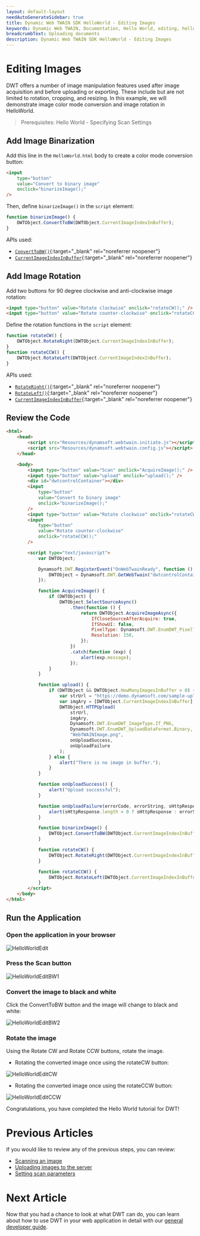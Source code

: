 ```yaml
---
layout: default-layout
needAutoGenerateSidebar: true
title: Dynamic Web TWAIN SDK HelloWorld - Editing Images
keywords: Dynamic Web TWAIN, Documentation, Hello World, editing, helloworld
breadcrumbText: Uploading documents
description: Dynamic Web TWAIN SDK HelloWorld - Editing Images
---
```


# Editing Images

<!--
<div class='blockquote-note'></div>
> This article is part of our HelloWorld series. If you have not already reviewed HelloWorld, please start [here]({{site.getstarted}}helloworld.html). -->

DWT offers a number of image manipulation features used after image acquisition and before uploading or exporting. These include but are not limited to rotation, cropping, and resizing. In this example, we will demonstrate image color mode conversion and image rotation in HelloWorld.

> Prerequisites: Hello World - Specifying Scan Settings
<!-- For the quick guide on available APIs, please see [ImageEditing](/_articles/general-usage/image-processing/index.md){:target="_blank" rel="noreferrer noopener"} -->

## Add Image Binarization

Add this line in the `HelloWorld.html` body to create a color mode conversion button:

```html
<input
    type="button"
    value="Convert to binary image"
    onclick="binarizeImage();"
/>
```

Then, define `binarizeImage()` in the `script` element:

```javascript
function binarizeImage() {
    DWTObject.ConvertToBW(DWTObject.CurrentImageIndexInBuffer);
}
```

APIs used:

- [`ConvertToBW()`](/_articles/info/api/WebTwain_Edit.md#convertToBW){:target="\_blank" rel="noreferrer noopener"}
- [`CurrentImageIndexInBuffer`](/_articles/info/api/WebTwain_Buffer.md#currentimageindexinbuffer){:target="\_blank" rel="noreferrer noopener"}

## Add Image Rotation

Add two buttons for 90 degree clockwise and anti-clockwise image rotation:

```html
<input type="button" value="Rotate clockwise" onclick="rotateCW();" />
<input type="button" value="Rotate counter-clockwise" onclick="rotateCCW();" />
```

Define the rotation functions in the `script` element:

```javascript
function rotateCW() {
    DWTObject.RotateRight(DWTObject.CurrentImageIndexInBuffer);
}
function rotateCCW() {
    DWTObject.RotateLeft(DWTObject.CurrentImageIndexInBuffer);
}
```

APIs used:

- [`RotateRight()`](/_articles/info/api/WebTwain_Edit.md#rotateright){:target="\_blank" rel="noreferrer noopener"}
- [`RotateLeft()`](/_articles/info/api/WebTwain_Edit.md#rotateleft){:target="\_blank" rel="noreferrer noopener"}
- [`CurrentImageIndexInBuffer`](/_articles/info/api/WebTwain_Buffer.md#currentimageindexinbuffer){:target="\_blank" rel="noreferrer noopener"}

## Review the Code

```html
<html>
    <head>
        <script src="Resources/dynamsoft.webtwain.initiate.js"></script>
        <script src="Resources/dynamsoft.webtwain.config.js"></script>
    </head>

    <body>
        <input type="button" value="Scan" onclick="AcquireImage();" />
        <input type="button" value="upload" onclick="upload();" />
        <div id="dwtcontrolContainer"></div>
        <input
            type="button"
            value="Convert to binary image"
            onclick="binarizeImage();"
        />
        <input type="button" value="Rotate clockwise" onclick="rotateCW();" />
        <input
            type="button"
            value="Rotate counter-clockwise"
            onclick="rotateCCW();"
        />

        <script type="text/javascript">
            var DWTObject;

            Dynamsoft.DWT.RegisterEvent("OnWebTwainReady", function () {
                DWTObject = Dynamsoft.DWT.GetWebTwain("dwtcontrolContainer");
            });

            function AcquireImage() {
                if (DWTObject) {
                    DWTObject.SelectSourceAsync()
                        .then(function () {
                            return DWTObject.AcquireImageAsync({
                                IfCloseSourceAfterAcquire: true,
                                IfShowUI: false,
                                PixelType: Dynamsoft.DWT.EnumDWT_PixelType.TWPT_GRAY,
                                Resolution: 150,
                            });
                        })
                        .catch(function (exp) {
                            alert(exp.message);
                        });
                }
            }

            function upload() {
                if (DWTObject && DWTObject.HowManyImagesInBuffer > 0) {
                    var strUrl = "https://demo.dynamsoft.com/sample-uploads/";
                    var imgAry = [DWTObject.CurrentImageIndexInBuffer];
                    DWTObject.HTTPUpload(
                        strUrl,
                        imgAry,
                        Dynamsoft.DWT.EnumDWT_ImageType.IT_PNG,
                        Dynamsoft.DWT.EnumDWT_UploadDataFormat.Binary,
                        "WebTWAINImage.png",
                        onUploadSuccess,
                        onUploadFailure
                    );
                } else {
                    alert("There is no image in buffer.");
                }
            }

            function onUploadSuccess() {
                alert("Upload successful");
            }

            function onUploadFailure(errorCode, errorString, sHttpResponse) {
                alert(sHttpResponse.length > 0 ? sHttpResponse : errorString);
            }

            function binarizeImage() {
                DWTObject.ConvertToBW(DWTObject.CurrentImageIndexInBuffer);
            }

            function rotateCW() {
                DWTObject.RotateRight(DWTObject.CurrentImageIndexInBuffer);
            }

            function rotateCCW() {
                DWTObject.RotateLeft(DWTObject.CurrentImageIndexInBuffer);
            }
        </script>
    </body>
</html>
```

<!--
Links to API Reference:

- [`SelectSourceAsync()`](/_articles/info/api/WebTwain_Acquire.md#selectsourceasync){:target="_blank" rel="noreferrer noopener"}
- [`AcquireImageAsync()`](/_articles/info/api/WebTwain_Acquire.md#acquireimageasync){:target="_blank" rel="noreferrer noopener"}
- [`IfShowUI`](/_articles/info/api/WebTwain_Acquire.md#ifshowui){:target="_blank" rel="noreferrer noopener"}
- [`IfCloseSourceAfterAcquire`](/_articles/info/api/Device.md#deviceobjectacquireimage){:target="_blank" rel="noreferrer noopener"}
- [`PixelType`](/_articles/info/api/WebTwain_Acquire.md#pixeltype){:target="_blank" rel="noreferrer noopener"}
- [`Resolution`](/_articles/info/api/WebTwain_Acquire.md#resolution){:target="_blank" rel="noreferrer noopener"}
- [`CloseSourceAsync()`](/_articles/info/api/WebTwain_Acquire.md#closesourceasync){:target="_blank" rel="noreferrer noopener"}
- [`ConvertToBW()`](/_articles/info/api/WebTwain_Edit.md#converttobw){:target="_blank" rel="noreferrer noopener"}
- [`RotateRight()`](/_articles/info/api/WebTwain_Edit.md#rotateright){:target="_blank" rel="noreferrer noopener"}
- [`RotateLeft()`](/_articles/info/api/WebTwain_Edit.md#rotateleft){:target="_blank" rel="noreferrer noopener"}
- [`CurrentImageIndexInBuffer`](/_articles/info/api/WebTwain_Buffer.md#currentimageindexinbuffer){:target="_blank" rel="noreferrer noopener"} -->

## Run the Application

### Open the application in your browser

![HelloWorldEdit](/assets/imgs/HelloWorldEdit.png)

### Press the Scan button

![HelloWorldEditBW1](/assets/imgs/HelloWorldEditBW1.png)

### Convert the image to black and white

Click the ConvertToBW button and the image will change to black and white:

![HelloWorldEditBW2](/assets/imgs/HelloWorldEditBW2.png)

### Rotate the image

Using the Rotate CW and Rotate CCW buttons, rotate the image.

- Rotating the converted image once using the rotateCW button:

![HelloWorldEditCW](/assets/imgs/HelloWorldEditrotateCW.png)

- Rotating the converted image once using the rotateCCW button:

![HelloWorldEditCCW](/assets/imgs/HelloWorldEditRotateCCW.png)

Congratulations, you have completed the Hello World tutorial for DWT!

# Previous Articles

If you would like to review any of the previous steps, you can review:

<!-- - [Initializing the environment]({{site.getstarted}}initialize.html) -->

- [Scanning an image](/_articles/hello-world/scanning.md)
- [Uploading images to the server](/_articles/hello-world/uploading.md)
- [Setting scan parameters](/_articles/hello-world/scan-settings.md)

# Next Article

Now that you had a chance to look at what DWT can do, you can learn about how to use DWT in your web application in detail with our [general developer guide](/_articles/general-usage/index.md).

<!-- << Insert what goes next >> -->

<!--
- [Customizing your scan settings]({{site.getstarted}}scan-settings.html)
- [Review HelloWorld]({{site.getstarted}}helloworld.html)
- [Review Uploading Documents]({{site.getstarted}}uploading.html) -->
